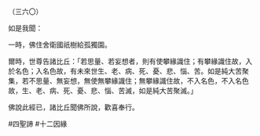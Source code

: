 （三六〇）

如是我聞：

一時，佛住舍衛國祇樹給孤獨園。

爾時，世尊告諸比丘：「若思量、若妄想者，則有使攀緣識住；有攀緣識住故，入於名色；入名色故，有未來世生、老、病、死、憂、悲、惱、苦。如是純大苦聚集，若不思量、無妄想，無使無攀緣識住；無攀緣識住故，不入名色，不入名色故，生、老、病、死、憂、悲、惱、苦滅，如是純大苦聚滅。」

佛說此經已，諸比丘聞佛所說，歡喜奉行。



#四聖諦
#十二因緣
